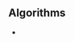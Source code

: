 <h2>Algorithms</h2>
<ul>
	<li><a href="https://github.com/DanFan1988/Algorithms_and_Data_Structures/blob/master/Algorithms/binary_search.rb"></a></li>
</ul>